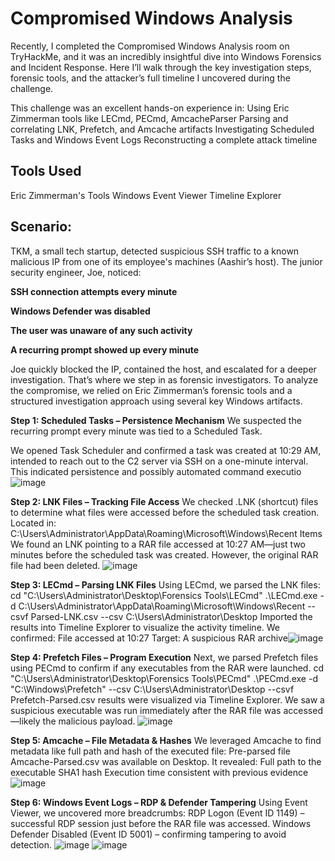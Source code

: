 # **Compromised Windows Analysis**

Recently, I completed the Compromised Windows Analysis room on TryHackMe, and it was an incredibly insightful dive into Windows Forensics and Incident Response. 
Here I’ll walk through the key investigation steps, forensic tools, and the attacker’s full timeline I uncovered during the challenge.

This challenge was an excellent hands-on experience in:
Using Eric Zimmerman tools like LECmd, PECmd, AmcacheParser
Parsing and correlating LNK, Prefetch, and Amcache artifacts
Investigating Scheduled Tasks and Windows Event Logs
Reconstructing a complete attack timeline

## **Tools Used**
Eric Zimmerman's Tools
Windows Event Viewer
Timeline Explorer

## **Scenario:**

TKM, a small tech startup, detected suspicious SSH traffic to a known malicious IP from one of its employee's machines (Aashir’s host).
The junior security engineer, Joe, noticed:

**SSH connection attempts every minute**

**Windows Defender was disabled**

**The user was unaware of any such activity**

**A recurring prompt showed up every minute**

Joe quickly blocked the IP, contained the host, and escalated for a deeper investigation. That’s where we step in as forensic investigators.
To analyze the compromise, we relied on Eric Zimmerman’s forensic tools and a structured investigation approach using several key Windows artifacts.

**Step 1: Scheduled Tasks – Persistence Mechanism**
We suspected the recurring prompt every minute was tied to a Scheduled Task.

We opened Task Scheduler and confirmed a task was created at 10:29 AM, intended to reach out to the C2 server via SSH on a one-minute interval.
This indicated persistence and possibly automated command executio
![image](https://github.com/user-attachments/assets/0b0364bc-9665-4ad0-8110-3581387b2023)


**Step 2: LNK Files – Tracking File Access**
We checked .LNK (shortcut) files to determine what files were accessed before the scheduled task creation.
Located in: C:\Users\Administrator\AppData\Roaming\Microsoft\Windows\Recent Items
We found an LNK pointing to a RAR file accessed at 10:27 AM—just two minutes before the scheduled task was created.
However, the original RAR file had been deleted.
![image](https://github.com/user-attachments/assets/d235b342-b755-44c9-858a-4c151e2de100)

**Step 3: LECmd – Parsing LNK Files**
Using LECmd, we parsed the LNK files:
cd "C:\Users\Administrator\Desktop\Forensics Tools\LECmd"
.\LECmd.exe -d C:\Users\Administrator\AppData\Roaming\Microsoft\Windows\Recent --csvf Parsed-LNK.csv --csv C:\Users\Administrator\Desktop
Imported the results into Timeline Explorer to visualize the activity timeline.
We confirmed:
File accessed at 10:27
Target: A suspicious RAR archive![image](https://github.com/user-attachments/assets/4dd161b4-4485-42fd-86a5-1414782ba09a)


**Step 4: Prefetch Files – Program Execution**
Next, we parsed Prefetch files using PECmd to confirm if any executables from the RAR were launched.
cd "C:\Users\Administrator\Desktop\Forensics Tools\PECmd"
.\PECmd.exe -d "C:\Windows\Prefetch" --csv C:\Users\Administrator\Desktop --csvf Prefetch-Parsed.csv
results were visualized via Timeline Explorer.
We saw a suspicious executable was run immediately after the RAR file was accessed—likely the malicious payload.
![image](https://github.com/user-attachments/assets/5f6118ce-2944-4d1e-a01d-ea9fd18dbb16)



**Step 5: Amcache – File Metadata & Hashes**
We leveraged Amcache to find metadata like full path and hash of the executed file:
Pre-parsed file Amcache-Parsed.csv was available on Desktop.
It revealed:
Full path to the executable
SHA1 hash
Execution time consistent with previous evidence
![image](https://github.com/user-attachments/assets/2f5fcacb-04a0-4120-9f76-0f7314d9439a)


**Step 6: Windows Event Logs – RDP & Defender Tampering**
Using Event Viewer, we uncovered more breadcrumbs:
RDP Logon (Event ID 1149) – successful RDP session just before the RAR file was accessed.
Windows Defender Disabled (Event ID 5001) – confirming tampering to avoid detection.
![image](https://github.com/user-attachments/assets/a9294f6e-873a-47bc-98cc-b7849f50a1b5)
![image](https://github.com/user-attachments/assets/f991b8ed-63be-4c88-8b92-1229ad58fce4)


